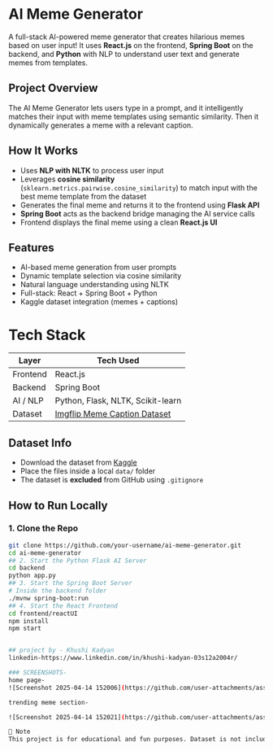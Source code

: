 # AI Meme Generator

A full-stack AI-powered meme generator that creates hilarious memes based on user input! It uses **React.js** on the frontend, **Spring Boot** on the backend, and **Python** with NLP to understand user text and generate memes from templates.

## Project Overview

The AI Meme Generator lets users type in a prompt, and it intelligently matches their input with meme templates using semantic similarity. Then it dynamically generates a meme with a relevant caption.

## How It Works

- Uses **NLP with NLTK** to process user input
- Leverages **cosine similarity** (`sklearn.metrics.pairwise.cosine_similarity`) to match input with the best meme template from the dataset
- Generates the final meme and returns it to the frontend using **Flask API**
- **Spring Boot** acts as the backend bridge managing the AI service calls
- Frontend displays the final meme using a clean **React.js UI**

##  Features

-  AI-based meme generation from user prompts
-  Dynamic template selection via cosine similarity
-  Natural language understanding using NLTK
-  Full-stack: React + Spring Boot + Python
-  Kaggle dataset integration (memes + captions)

#  Tech Stack

| Layer       | Tech Used                        |
|-------------|----------------------------------|
| Frontend    | React.js                         |
| Backend     | Spring Boot                      |
| AI / NLP    | Python, Flask, NLTK, Scikit-learn |
| Dataset     | [Imgflip Meme Caption Dataset](https://www.kaggle.com/datasets/abhishtagatya/imgflipscraped-memes-caption-dataset) |


## Dataset Info

- Download the dataset from [Kaggle](https://www.kaggle.com/datasets/abhishtagatya/imgflipscraped-memes-caption-dataset)
- Place the files inside a local `data/` folder
- The dataset is **excluded** from GitHub using `.gitignore`


## How to Run Locally

### 1. Clone the Repo
```bash
git clone https://github.com/your-username/ai-meme-generator.git
cd ai-meme-generator
## 2. Start the Python Flask AI Server
cd backend
python app.py
## 3. Start the Spring Boot Server
# Inside the backend folder
./mvnw spring-boot:run
## 4. Start the React Frontend
cd frontend/reactUI
npm install
npm start


## project by - Khushi Kadyan
linkedin-https://www.linkedin.com/in/khushi-kadyan-03s12a2004r/

### SCREENSHOTS-
home page-
![Screenshot 2025-04-14 152006](https://github.com/user-attachments/assets/e7ac53dd-f60e-4819-a03e-24c2954a1538)

trending meme section-

![Screenshot 2025-04-14 152021](https://github.com/user-attachments/assets/ac0ed1b5-1325-4bdc-baf0-bfa9328450fc)

📌 Note
This project is for educational and fun purposes. Dataset is not included in the repo — please download it from Kaggle and place it in the local data/ directory before running.
